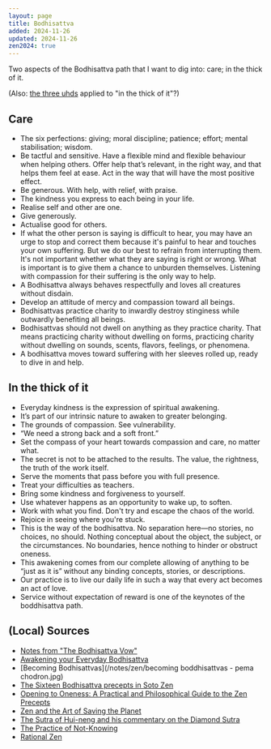 ```yaml
---
layout: page
title: Bodhisattva
added: 2024-11-26
updated: 2024-11-26
zen2024: true
---
```


Two aspects of the Bodhisattva path that I want to dig into: care; in the thick of it.

(Also: [the three uhds](/thinking/the-three-uhds/) applied to "in the thick of it"?)

## Care

- The six perfections: giving; moral discipline; patience; effort; mental stabilisation; wisdom.
- Be tactful and sensitive. Have a flexible mind and flexible behaviour when helping others. Offer help that’s relevant, in the right way, and that helps them feel at ease. Act in the way that will have the most positive effect.
- Be generous. With help, with relief, with praise.
- The kindness you express to each being in your life.
- Realise self and other are one.
- Give generously.
- Actualise good for others.
- If what the other person is saying is difficult to hear, you may have an urge to stop and correct them because it's painful to hear and touches your own suffering. But we do our best to refrain from interrupting them. It's not important whether what they are saying is right or wrong. What is important is to give them a chance to unburden themselves. Listening with compassion for their suffering is the only way to help.
- A Bodhisattva always behaves respectfully and loves all creatures without disdain.
- Develop an attitude of mercy and compassion toward all beings.
- Bodhisattvas practice charity to inwardly destroy stinginess while outwardly benefiting all beings.
- Bodhisattvas should not dwell on anything as they practice charity. That means practicing charity without dwelling on forms, practicing charity without dwelling on sounds, scents, flavors, feelings, or phenomena.
- A bodhisattva moves toward suffering with her sleeves rolled up, ready to dive in and help.


## In the thick of it

- Everyday kindness is the expression of spiritual awakening.
- It’s part of our intrinsic nature to awaken to greater belonging.
- The grounds of compassion. See vulnerability.
- “We need a strong back and a soft front.”
- Set the compass of your heart towards compassion and care, no matter what.
- The secret is not to be attached to the results. The value, the rightness, the truth of the work itself.
- Serve the moments that pass before you with full presence.
- Treat your difficulties as teachers.
- Bring some kindness and forgiveness to yourself.
- Use whatever happens as an opportunity to wake up, to soften.
- Work with what you find. Don't try and escape the chaos of the world.
- Rejoice in seeing where you're stuck.
- This is the way of the bodhisattva. No separation here—no stories, no choices, no should. Nothing conceptual about the object, the subject, or the circumstances. No boundaries, hence nothing to hinder or obstruct oneness.
- This awakening comes from our complete allowing of anything to be “just as it is” without any binding concepts, stories, or descriptions.
- Our practice is to live our daily life in such a way that every act becomes an act of love.
- Service without expectation of reward is one of the keynotes of the boddhisattva path.

## (Local) Sources

- [Notes from "The Bodhisattva Vow"](/thinking/the-bodhisattva-vow/)
- [Awakening your Everyday Bodhisattva](/thinking/awakening-your-everyday-bodhisattva/)
- [Becoming Bodhisattvas](/notes/zen/becoming boddhisattvas - pema chodron.jpg)
- [The Sixteen Bodhisattva precepts in Soto Zen](/notes/zen/the%20sixteen%20bodhisattva%20precepts%20in%20soto%20zen.jpg)
- [Opening to Oneness: A Practical and Philosophical Guide to the Zen Precepts](/thinking/zen/opening-to-oneness/)
- [Zen and the Art of Saving the Planet](/thinking/zen/zen-and-the-art-of-saving-the-planet/)
- [The Sutra of Hui-neng and his commentary on the Diamond Sutra](/thinking/zen/the-sutra-of-hui-neng-and-his-commentary-on-the-diamond-sutra/)
- [The Practice of Not-Knowing](/thinking/zen/the-practice-of-not-knowing/)
- [Rational Zen](/thinking/zen/rational-zen/)